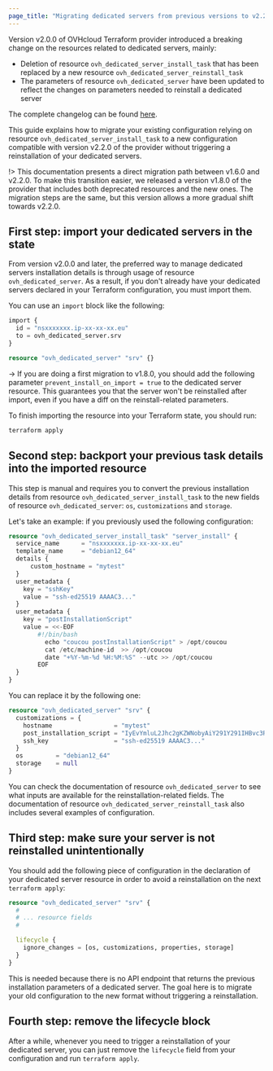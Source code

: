 ```yaml
---
page_title: "Migrating dedicated servers from previous versions to v2.2.0"
---
```


Version v2.0.0 of OVHcloud Terraform provider introduced a breaking change on the resources related to dedicated servers, mainly:
- Deletion of resource `ovh_dedicated_server_install_task` that has been replaced by a new resource `ovh_dedicated_server_reinstall_task`
- The parameters of resource `ovh_dedicated_server` have been updated to reflect the changes on parameters needed to reinstall a dedicated server

The complete changelog can be found [here](https://github.com/ovh/terraform-provider-ovh/releases/tag/v2.0.0).

This guide explains how to migrate your existing configuration relying on resource `ovh_dedicated_server_install_task` to a new configuration compatible with version v2.2.0 of the provider without triggering a reinstallation of your dedicated servers.

!> This documentation presents a direct migration path between v1.6.0 and v2.2.0. To make this transition easier, we released a version v1.8.0 of the provider that includes both deprecated resources and the new ones. The migration steps are the same, but this version allows a more gradual shift towards v2.2.0.

## First step: import your dedicated servers in the state

From version v2.0.0 and later, the preferred way to manage dedicated servers installation details is through usage of resource `ovh_dedicated_server`. As a result, if you don't already have your dedicated servers declared in your Terraform configuration, you must import them.

You can use an `import` block like the following:

```terraform
import {
  id = "nsxxxxxxx.ip-xx-xx-xx.eu"
  to = ovh_dedicated_server.srv
}

resource "ovh_dedicated_server" "srv" {}
```

-> If you are doing a first migration to v1.8.0, you should add the following parameter `prevent_install_on_import = true` to the dedicated server resource. This guarantees you that the server won't be reinstalled after import, even if you have a diff on the reinstall-related parameters.

To finish importing the resource into your Terraform state, you should run:

```sh
terraform apply
```

## Second step: backport your previous task details into the imported resource

This step is manual and requires you to convert the previous installation details from resource `ovh_dedicated_server_install_task` to the new fields of resource `ovh_dedicated_server`: `os`, `customizations` and `storage`.

Let's take an example: if you previously used the following configuration:

```terraform
resource "ovh_dedicated_server_install_task" "server_install" {
  service_name      = "nsxxxxxxx.ip-xx-xx-xx.eu"
  template_name     = "debian12_64"
  details {
      custom_hostname = "mytest"
  }
  user_metadata {
    key = "sshKey"
    value = "ssh-ed25519 AAAAC3..."
  }
  user_metadata {
    key = "postInstallationScript"
    value = <<-EOF
        #!/bin/bash
          echo "coucou postInstallationScript" > /opt/coucou
          cat /etc/machine-id  >> /opt/coucou
          date "+%Y-%m-%d %H:%M:%S" --utc >> /opt/coucou
        EOF
  }
}
```

You can replace it by the following one:

```terraform
resource "ovh_dedicated_server" "srv" {
  customizations = {
    hostname                 = "mytest"
    post_installation_script = "IyEvYmluL2Jhc2gKZWNobyAiY291Y291IHBvc3RJbnN0YWxsYXRpb25TY3JpcHQiID4gL29wdC9jb3Vjb3UKY2F0IC9ldGMvbWFjaGluZS1pZCAgPj4gL29wdC9jb3Vjb3UKZGF0ZSAiKyVZLSVtLSVkICVIOiVNOiVTIiAtLXV0YyA+PiAvb3B0L2NvdWNvdQo="
    ssh_key                  = "ssh-ed25519 AAAAC3..."
  }
  os         = "debian12_64"
  storage    = null
}
```

You can check the documentation of resource `ovh_dedicated_server` to see what inputs are available for the reinstallation-related fields.
The documentation of resource `ovh_dedicated_server_reinstall_task` also includes several examples of configuration.

## Third step: make sure your server is not reinstalled unintentionally

You should add the following piece of configuration in the declaration of your dedicated server resource in order to avoid a reinstallation on the next `terraform apply`:

```terraform
resource "ovh_dedicated_server" "srv" {
  #
  # ... resource fields
  #

  lifecycle {
    ignore_changes = [os, customizations, properties, storage]
  }
}
```

This is needed because there is no API endpoint that returns the previous installation parameters of a dedicated server. The goal here is to migrate your old configuration to the new format without triggering a reinstallation.

## Fourth step: remove the lifecycle block

After a while, whenever you need to trigger a reinstallation of your dedicated server, you can just remove the `lifecycle` field from your configuration and run `terraform apply`.